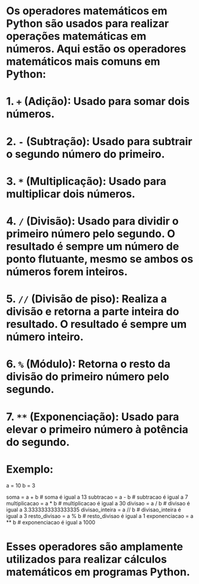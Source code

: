 # Os operadores matemáticos em Python são usados para realizar operações matemáticas em números. Aqui estão os operadores matemáticos mais comuns em Python:

# 1. `+` (Adição): Usado para somar dois números.

# 2. `-` (Subtração): Usado para subtrair o segundo número do primeiro.

# 3. `*` (Multiplicação): Usado para multiplicar dois números.

# 4. `/` (Divisão): Usado para dividir o primeiro número pelo segundo. O resultado é sempre um número de ponto flutuante, mesmo se ambos os números forem inteiros.

# 5. `//` (Divisão de piso): Realiza a divisão e retorna a parte inteira do resultado. O resultado é sempre um número inteiro.

# 6. `%` (Módulo): Retorna o resto da divisão do primeiro número pelo segundo.

# 7. `**` (Exponenciação): Usado para elevar o primeiro número à potência do segundo.

# Exemplo:


a = 10
b = 3

soma = a + b  # soma é igual a 13
subtracao = a - b  # subtracao é igual a 7
multiplicacao = a * b  # multiplicacao é igual a 30
divisao = a / b  # divisao é igual a 3.3333333333333335
divisao_inteira = a // b  # divisao_inteira é igual a 3
resto_divisao = a % b  # resto_divisao é igual a 1
exponenciacao = a ** b  # exponenciacao é igual a 1000

# Esses operadores são amplamente utilizados para realizar cálculos matemáticos em programas Python.
